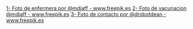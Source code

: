 <a href="https://www.freepik.es/mdjaff">1- Foto de enfermera por @mdjaff - www.freepik.es </a>
<a href='https://www.freepik.es/mdjaff'>2- Foto de vacunacion @mdjaff - www.freepik.es</a>
<a href="https://www.freepik.es/drobotdean">3- Foto de contacto por @drobotdean - www.freepik.es</a>
